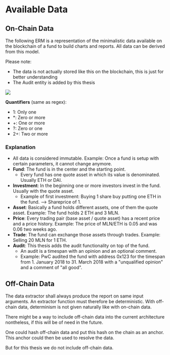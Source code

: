 # Available Data

## On-Chain Data

The following ERM is a representation of the minimalistic data available on the blockchain of a fund to build charts and reports. All data can be derived from this model.

Please note:

- The data is not actually stored like this on the blockchain, this is just for better understanding
- The Audit entity is added by this thesis

![](/assets/Melon-DB-ERM.svg?v3)

**Quantifiers** (same as regex):

- 1: Only one
- \*: Zero or more
- +: One or more
- ?: Zero or one
- 2+: Two or more

### Explanation

- All data is considered immutable. Example: Once a fund is setup with certain parameters, it cannot change anymore.
- **Fund**: The fund is in the center and the starting point.
  - Every fund has one quote asset in which its value is denominated. Usually ETH or DAI.
- **Investment**: In the beginning one or more investors invest in the fund. Usually with the quote asset.
  - Example of first investment: Buying 1 share buy putting one ETH in the fund. --> Shareprice of 1.
- **Asset**: Basically a fund holds different assets, one of them the quote asset. Example: The fund holds 2 ETH and 3 MLN.
- **Price**: Every trading pair (base asset / quote asset) has a recent price and a price history. Example: The price of MLN/ETH is 0.05 and was 0.06 two weeks ago.
- **Trade**: The fund can exchange those assets through trades. Example: Selling 20 MLN for 1 ETH.
- **Audit**: This thesis adds the audit functionality on top of the fund.
  - An audit is a timespan with an opinion and an optional comment.
  - Example: PwC audited the fund with address 0x123 for the timespan from 1. January 2018 to 31. March 2018 with a "unqualified opinion" and a comment of "all good".

## Off-Chain Data

The data extractor shall always produce the report on same input arguments. An extractor function must therefore be deterministic. With off-chain data, determinism is not given naturally like with on-chain data.

There might be a way to include off-chain data into the current architecture nontheless, if this will be of need in the future.

One could hash off-chain data and put this hash on the chain as an anchor. This anchor could then be used to resolve the data.

But for this thesis we do not include off-chain data.
